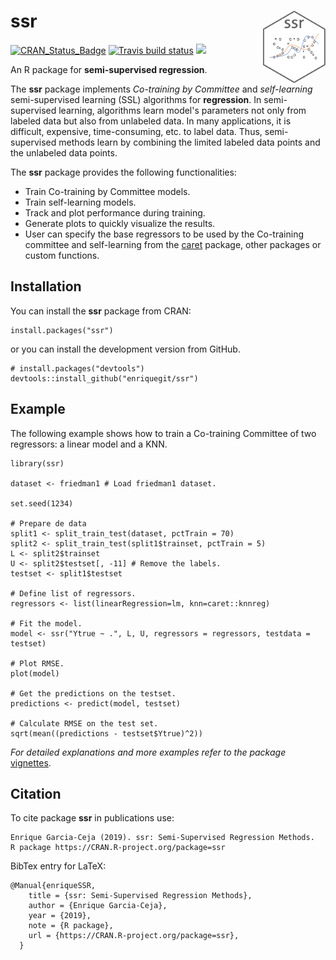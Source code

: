 # ssr <img src="man/figures/ssrlogo.png" align="right" width="100px " alt=""/>

<!-- badges: start -->
[![CRAN\_Status\_Badge](http://www.r-pkg.org/badges/version/ssr)](https://cran.r-project.org/package=ssr)
[![Travis build status](https://travis-ci.org/enriquegit/ssr.svg?branch=master)](https://travis-ci.org/enriquegit/ssr)
[![](http://cranlogs.r-pkg.org/badges/grand-total/ssr?color=blue)](https://cran.r-project.org/package=ssr)
<!-- badges: end -->


An R package for **semi-supervised regression**.

The **ssr** package implements *Co-training by Committee* and *self-learning* semi-supervised learning (SSL) algorithms for **regression**. In semi-supervised learning, algorithms learn model's parameters not only from labeled data but also from unlabeled data. In many applications, it is difficult, expensive, time-consuming, etc. to label data. Thus, semi-supervised methods learn by combining the limited labeled data points and the unlabeled data points.

The **ssr** package provides the following functionalities:

* Train Co-training by Committee models.
* Train self-learning models.
* Track and plot performance during training.
* Generate plots to quickly visualize the results.
* User can specify the base regressors to be used by the Co-training committee and self-learning from the [caret](https://github.com/topepo/caret) package, other packages or custom functions.

## Installation

You can install the **ssr** package from CRAN:

```{r}
install.packages("ssr")
```

or you can install the development version from GitHub.

```{r}
# install.packages("devtools")
devtools::install_github("enriquegit/ssr")
```

## Example

The following example shows how to train a Co-training Committee of two regressors: a linear model and a KNN.

```{r}
library(ssr)

dataset <- friedman1 # Load friedman1 dataset.

set.seed(1234)

# Prepare de data
split1 <- split_train_test(dataset, pctTrain = 70)
split2 <- split_train_test(split1$trainset, pctTrain = 5)
L <- split2$trainset
U <- split2$testset[, -11] # Remove the labels.
testset <- split1$testset

# Define list of regressors.
regressors <- list(linearRegression=lm, knn=caret::knnreg)

# Fit the model.
model <- ssr("Ytrue ~ .", L, U, regressors = regressors, testdata = testset)

# Plot RMSE.
plot(model)

# Get the predictions on the testset.
predictions <- predict(model, testset)

# Calculate RMSE on the test set.
sqrt(mean((predictions - testset$Ytrue)^2))

```

*For detailed explanations and more examples refer to the package* [vignettes](https://CRAN.R-project.org/package=ssr/vignettes/ssr-package-vignette.html).

## Citation

To cite package **ssr** in publications use:

```{r}
Enrique Garcia-Ceja (2019). ssr: Semi-Supervised Regression Methods.
R package https://CRAN.R-project.org/package=ssr
```

BibTex entry for LaTeX:

```{r}
@Manual{enriqueSSR,
    title = {ssr: Semi-Supervised Regression Methods},
    author = {Enrique Garcia-Ceja},
    year = {2019},
    note = {R package},
    url = {https://CRAN.R-project.org/package=ssr},
  }
```

